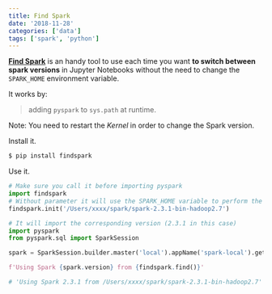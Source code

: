 ```yaml
---
title: Find Spark
date: '2018-11-28'
categories: ['data']
tags: ['spark', 'python']
---
```


**[Find Spark][LK-1]** is an handy tool to use each time you want **to switch between spark versions** in Jupyter Notebooks without the need to change the `SPARK_HOME` environment variable.

<!--more-->

It works by:

> adding `pyspark` to `sys.path` at runtime.

Note: You need to restart the *Kernel* in order to change the Spark version.

Install it.

```bash
$ pip install findspark
```

Use it.

```python
# Make sure you call it before importing pyspark
import findspark
# Without parameter it will use the SPARK_HOME variable to perform the init
findspark.init('/Users/xxxx/spark/spark-2.3.1-bin-hadoop2.7')

# It will import the corresponding version (2.3.1 in this case)
import pyspark
from pyspark.sql import SparkSession

spark = SparkSession.builder.master('local').appName('spark-local').getOrCreate()

f'Using Spark {spark.version} from {findspark.find()}'

# 'Using Spark 2.3.1 from /Users/xxxx/spark/spark-2.3.1-bin-hadoop2.7'
```

[LK-1]: https://github.com/minrk/findspark